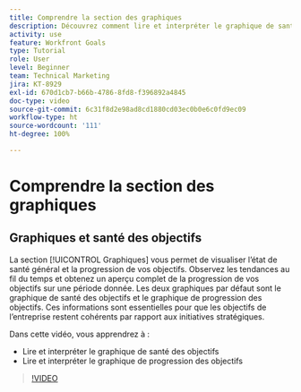 ```yaml
---
title: Comprendre la section des graphiques
description: Découvrez comment lire et interpréter le graphique de santé des objectifs et le graphique de progression des objectifs dans les [!DNL Goals].
activity: use
feature: Workfront Goals
type: Tutorial
role: User
level: Beginner
team: Technical Marketing
jira: KT-8929
exl-id: 670d1cb7-b66b-4786-8fd8-f396892a4845
doc-type: video
source-git-commit: 6c31f8d2e98ad8cd1880cd03ec0b0e6c0fd9ec09
workflow-type: ht
source-wordcount: '111'
ht-degree: 100%

---
```


# Comprendre la section des graphiques

## Graphiques et santé des objectifs

La section [!UICONTROL Graphiques] vous permet de visualiser l’état de santé général et la progression de vos objectifs. Observez les tendances au fil du temps et obtenez un aperçu complet de la progression de vos objectifs sur une période donnée. Les deux graphiques par défaut sont le graphique de santé des objectifs et le graphique de progression des objectifs. Ces informations sont essentielles pour que les objectifs de l’entreprise restent cohérents par rapport aux initiatives stratégiques.

Dans cette vidéo, vous apprendrez à :

* Lire et interpréter le graphique de santé des objectifs
* Lire et interpréter le graphique de progression des objectifs

>[!VIDEO](https://video.tv.adobe.com/v/335201/?quality=12&learn=on)
